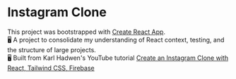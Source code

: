 # Instagram Clone

This project was bootstrapped with [Create React App](https://github.com/facebook/create-react-app). <br>
🖥️ A project to consolidate my understanding of React context, testing, and the structure of large projects. <br>
🖥️ Built from Karl Hadwen's YouTube tutorial [Create an Instagram Clone with React, Tailwind CSS, Firebase](https://www.youtube.com/watch?v=mDgEqoQUBgk&t=17933s)

